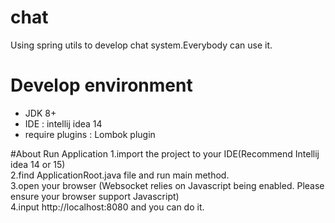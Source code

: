 # chat
Using spring utils to develop chat system.Everybody can use it.

# Develop environment
 - JDK 8+
 - IDE : intellij idea 14    
 - require plugins :  Lombok plugin

#About Run Application
1.import the project to your IDE(Recommend Intellij idea 14 or 15)    
2.find ApplicationRoot.java file and run main method.   
3.open your browser (Websocket relies on Javascript being enabled. Please ensure your browser support Javascript)    
4.input http://localhost:8080 and you can do it.   